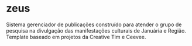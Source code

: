 # zeus
Sistema gerenciador de publicações construído para atender o grupo de pesquisa na divulgação das manifestações culturais de Januária e Região. Template baseado em projetos da Creative Tim e Ceevee.
